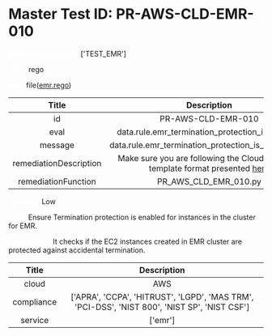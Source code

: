 



# Master Test ID: PR-AWS-CLD-EMR-010


***<font color="white">Master Snapshot Id:</font>*** ['TEST_EMR']

***<font color="white">type:</font>*** rego

***<font color="white">rule:</font>*** file([emr.rego])  
  
  
  
  

|Title|Description|
| :---: | :---: |
|id|PR-AWS-CLD-EMR-010|
|eval|data.rule.emr_termination_protection_is_enabled|
|message|data.rule.emr_termination_protection_is_enabled_err|
|remediationDescription|Make sure you are following the Cloudformation template format presented <a href='https://boto3.amazonaws.com/v1/documentation/api/latest/reference/services/emr.html#EMR.Client.describe_cluster' target='_blank'>here</a>|
|remediationFunction|PR_AWS_CLD_EMR_010.py|


***<font color="white">Severity:</font>*** Low

***<font color="white">Title:</font>*** Ensure Termination protection is enabled for instances in the cluster for EMR.

***<font color="white">Description:</font>*** It checks if the EC2 instances created in EMR cluster are protected against accidental termination.  
  
  

|Title|Description|
| :---: | :---: |
|cloud|AWS|
|compliance|['APRA', 'CCPA', 'HITRUST', 'LGPD', 'MAS TRM', 'PCI-DSS', 'NIST 800', 'NIST SP', 'NIST CSF']|
|service|['emr']|



[emr.rego]: https://github.com/prancer-io/prancer-compliance-test/tree/master/aws/cloud/emr.rego
